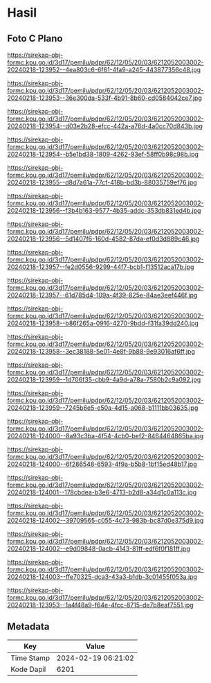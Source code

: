 # Hasil

## Foto C Plano

https://sirekap-obj-formc.kpu.go.id/3d17/pemilu/pdpr/62/12/05/20/03/6212052003002-20240218-123952--4ea803c6-6f61-4fa9-a245-443877356c48.jpg

https://sirekap-obj-formc.kpu.go.id/3d17/pemilu/pdpr/62/12/05/20/03/6212052003002-20240218-123953--36e300da-533f-4b91-8b60-cd0584042ce7.jpg

https://sirekap-obj-formc.kpu.go.id/3d17/pemilu/pdpr/62/12/05/20/03/6212052003002-20240218-123954--d03e2b28-efcc-442a-a76d-4a0cc70d843b.jpg

https://sirekap-obj-formc.kpu.go.id/3d17/pemilu/pdpr/62/12/05/20/03/6212052003002-20240218-123954--b5e1bd38-1809-4262-93ef-58ff0b98c98b.jpg

https://sirekap-obj-formc.kpu.go.id/3d17/pemilu/pdpr/62/12/05/20/03/6212052003002-20240218-123955--d8d7a61a-77cf-418b-bd3b-88035759ef76.jpg

https://sirekap-obj-formc.kpu.go.id/3d17/pemilu/pdpr/62/12/05/20/03/6212052003002-20240218-123956--f3b4b163-9577-4b35-addc-353db831ed4b.jpg

https://sirekap-obj-formc.kpu.go.id/3d17/pemilu/pdpr/62/12/05/20/03/6212052003002-20240218-123956--5d1407f6-160d-4582-87da-ef0d3d889c46.jpg

https://sirekap-obj-formc.kpu.go.id/3d17/pemilu/pdpr/62/12/05/20/03/6212052003002-20240218-123957--fe2d0556-9299-44f7-bcb1-f13512aca17b.jpg

https://sirekap-obj-formc.kpu.go.id/3d17/pemilu/pdpr/62/12/05/20/03/6212052003002-20240218-123957--61d785d4-109a-4f39-825e-84ae3eef446f.jpg

https://sirekap-obj-formc.kpu.go.id/3d17/pemilu/pdpr/62/12/05/20/03/6212052003002-20240218-123958--b86f265a-0916-4270-9bdd-f31fa39dd240.jpg

https://sirekap-obj-formc.kpu.go.id/3d17/pemilu/pdpr/62/12/05/20/03/6212052003002-20240218-123958--3ec38188-5e01-4e8f-9b88-9e93016af6ff.jpg

https://sirekap-obj-formc.kpu.go.id/3d17/pemilu/pdpr/62/12/05/20/03/6212052003002-20240218-123959--1d706f35-cbb9-4a9d-a78a-7580b2c9a092.jpg

https://sirekap-obj-formc.kpu.go.id/3d17/pemilu/pdpr/62/12/05/20/03/6212052003002-20240218-123959--7245b6e5-e50a-4d15-a068-b1111bb03635.jpg

https://sirekap-obj-formc.kpu.go.id/3d17/pemilu/pdpr/62/12/05/20/03/6212052003002-20240218-124000--8a93c3ba-4f54-4cb0-bef2-8464464865ba.jpg

https://sirekap-obj-formc.kpu.go.id/3d17/pemilu/pdpr/62/12/05/20/03/6212052003002-20240218-124000--6f286548-6593-4f9a-b5b8-1bf15ed48b17.jpg

https://sirekap-obj-formc.kpu.go.id/3d17/pemilu/pdpr/62/12/05/20/03/6212052003002-20240218-124001--178cbdea-b3e6-4713-b2d8-a34d1c0a113c.jpg

https://sirekap-obj-formc.kpu.go.id/3d17/pemilu/pdpr/62/12/05/20/03/6212052003002-20240218-124002--39709565-c055-4c73-983b-bc87d0e375d9.jpg

https://sirekap-obj-formc.kpu.go.id/3d17/pemilu/pdpr/62/12/05/20/03/6212052003002-20240218-124002--e9d09848-0acb-4143-81ff-edf6f0f181ff.jpg

https://sirekap-obj-formc.kpu.go.id/3d17/pemilu/pdpr/62/12/05/20/03/6212052003002-20240218-124003--ffe70325-dca3-43a3-b1db-3c01455f053a.jpg

https://sirekap-obj-formc.kpu.go.id/3d17/pemilu/pdpr/62/12/05/20/03/6212052003002-20240218-123953--1a4f48a9-f64e-4fcc-8715-de7b8eaf7551.jpg


## Metadata

| Key        | Value               |
| ---------- | ------------------- |
| Time Stamp | 2024-02-19 06:21:02 |
| Kode Dapil | 6201                |




